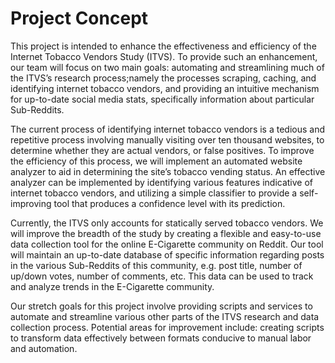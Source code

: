# Project Concept

This project is intended to enhance the effectiveness and efficiency of the Internet Tobacco Vendors Study (ITVS).
To provide such an enhancement, our team will focus on two main goals: automating and streamlining much of the ITVS’s
research process;namely the processes scraping, caching, and identifying internet tobacco vendors, and providing an
intuitive mechanism for up-to-date social media stats, specifically information about particular Sub-Reddits.

The current process of identifying internet tobacco vendors is a tedious and repetitive process involving manually
visiting over ten thousand websites, to determine whether they are actual vendors, or false positives. To improve the
efficiency of this process, we will implement an automated website analyzer to aid in determining the site’s tobacco
vending status. An effective analyzer can be implemented by identifying various features indicative of internet
tobacco vendors, and utilizing a simple classifier to provide a self-improving tool that produces a confidence level
with its prediction.

Currently, the ITVS only accounts for statically served tobacco vendors. We will improve the breadth of the study
by creating a flexible and easy-to-use data collection tool for the online E-Cigarette community on Reddit. Our tool
will maintain an up-to-date database of specific information regarding posts in the various Sub-Reddits of this
community, e.g. post title, number of up/down votes, number of comments, etc. This data can be used to track and
analyze trends in the E-Cigarette community.

Our stretch goals for this project involve providing scripts and services to automate and streamline various other
parts of the ITVS research and data collection process. Potential areas for improvement include: creating scripts
to transform data effectively between formats conducive to manual labor and automation.